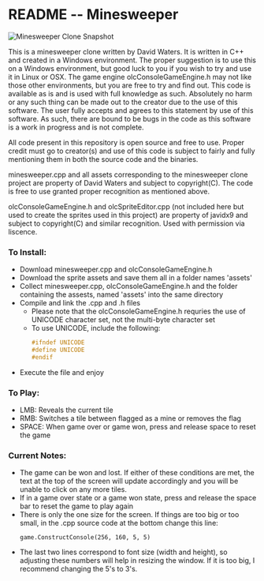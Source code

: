 # README -- Minesweeper

![Minesweeper Clone Snapshot](Personal-Projects/minesweeper/minesweeper-assets/images/minesweeper_clone_snapshot.PNG " David's Minesweeper Clone Snapshot")

This is a minesweeper clone written by David Waters. It is written in C++ and created in a Windows environment.
The proper suggestion is to use this on a Windows environment, but good luck to you if you wish to try and use it
in Linux or OSX. The game engine olcConsoleGameEngine.h may not like those other environments, but you are free to
try and find out. This code is available as is and is used with full knowledge as such. Absolutely no harm or any
such thing can be made out to the creator due to the use of this software. The user fully accepts and agrees to this
statement by use of this software. As such, there are bound to be bugs in the code as this software is a work in
progress and is not complete.

All code present in this repository is open source and free to use. Proper credit must go to creator(s)
and use of this code is subject to fairly and fully mentioning them in both the source code and the binaries.

minesweeper.cpp and all assets corresponding to the minesweeper clone project are property of David Waters and
subject to copyright(C). The code is free to use granted proper recognition as mentioned above.

olcConsoleGameEngine.h and olcSpriteEditor.cpp (not included here but used to create the sprites used in this
project) are property of javidx9 and subject to copyright(C) and similar recognition. Used with permission via
liscence.



### To Install:
* Download minesweeper.cpp and olcConsoleGameEngine.h
* Download the sprite assets and save them all in a folder names 'assets'
* Collect minesweeper.cpp, olcConsoleGameEngine.h and the folder containing the assests, named 'assets' into the same directory
* Compile and link the .cpp and .h files
    * Please note that the olcConsoleGameEngine.h requries the use of UNICODE character set, not the multi-byte character set
    * To use UNICODE, include the following:
        ```c++
        #ifndef UNICODE
        #define UNICODE
        #endif
        ```
* Execute the file and enjoy


### To Play:
* LMB: Reveals the current tile
* RMB: Switches a tile between flagged as a mine or removes the flag
* SPACE: When game over or game won, press and release space to reset the game


### Current Notes:
* The game can be won and lost. If either of these conditions are met, the text at the top of the screen will update accordingly and you
will be unable to click on any more tiles.
* If in a game over state or a game won state, press and release the space bar to reset the game to play again
* There is only the one size for the screen. If things are too big or too small, in the .cpp source code at the bottom change this line:
    ```
    game.ConstructConsole(256, 160, 5, 5)
    ```
* The last two lines correspond to font size (width and height), so adjusting these numbers will help in resizing the window. If it
  is too big, I recommend changing the 5's to 3's.
